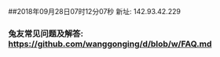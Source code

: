 ##2018年09月28日07时12分07秒 新址: 142.93.42.229
### 兔友常见问题及解答: https://github.com/wanggonging/d/blob/w/FAQ.md
